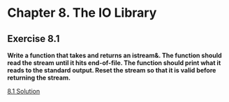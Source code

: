 # Chapter 8. The IO Library

## Exercise 8.1

**Write a function that takes and returns an istream&. The function should read the stream until it hits end-of-file. The function should print what it reads to the standard output. Reset the stream so that it is valid before returning the stream.**

[8.1 Solution](https://github.com/Yunxiang-Li/Cpp_Primer/blob/master/Chapter%208.%20The%20IO%20Library/Codes/8.1%20Solution.cpp)
